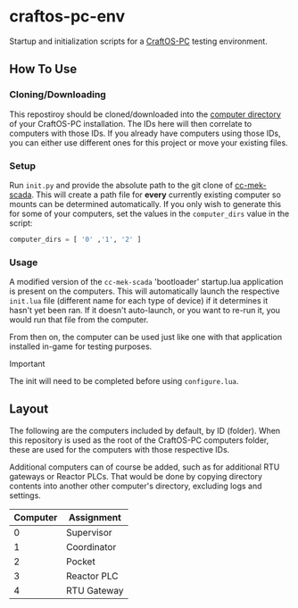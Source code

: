 # craftos-pc-env
Startup and initialization scripts for a [CraftOS-PC](https://www.craftos-pc.cc/) testing environment.

## How To Use

### Cloning/Downloading
This repostiroy should be cloned/downloaded into the 
[computer directory](https://www.craftos-pc.cc/docs/saves) of your CraftOS-PC installation. The IDs here will then correlate to computers with those IDs. If you already have computers using those IDs, you can either use different ones for this project or move your existing files.

### Setup
Run `init.py` and provide the absolute path to the git clone of [cc-mek-scada](https://github.com/MikaylaFischler/cc-mek-scada). This will create a path file for **every** currently existing computer so mounts can be determined automatically. If you only wish to generate this for some of your computers, set the values in the `computer_dirs` value in the script:

```python
computer_dirs = [ '0' ,'1', '2' ]
```

### Usage
A modified version of the `cc-mek-scada` 'bootloader' startup.lua application is present on the computers. This will automatically launch the respective `init.lua` file (different name for each type of device) if it determines it hasn't yet been ran. If it doesn't auto-launch, or you want to re-run it, you would run that file from the computer.

From then on, the computer can be used just like one with that application installed in-game for testing purposes.

> [!IMPORTANT]
> The init will need to be completed before using `configure.lua`.

## Layout
The following are the computers included by default, by ID (folder). When this repository is used as the root of the CraftOS-PC computers folder, these are used for the computers with those respective IDs.

Additional computers can of course be added, such as for additional RTU gateways or Reactor PLCs. That would be done by copying directory contents into another other computer's directory, excluding logs and settings.

| Computer  | Assignment |
| --- | --- |
| 0 | Supervisor |
| 1 | Coordinator |
| 2 | Pocket |
| 3 | Reactor PLC |
| 4 | RTU Gateway |
